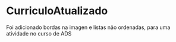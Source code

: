 # CurriculoAtualizado
 Foi adicionado bordas na imagen e listas não ordenadas, para uma atividade no curso de ADS

